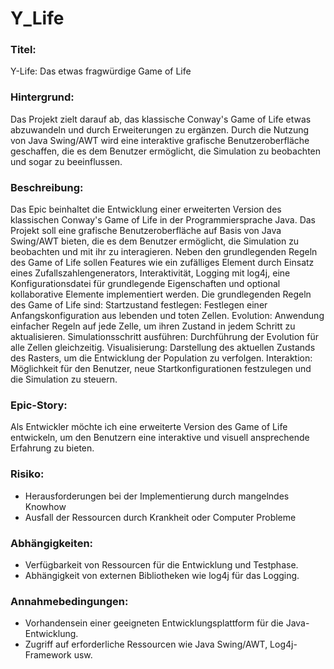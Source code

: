 # Y_Life

### Titel: 
Y-Life: Das etwas fragwürdige Game of Life
### Hintergrund:
Das Projekt zielt darauf ab, das klassische Conway's Game of Life etwas abzuwandeln und durch Erweiterungen zu ergänzen. Durch die Nutzung von Java Swing/AWT wird eine interaktive grafische Benutzeroberfläche geschaffen, die es dem Benutzer ermöglicht, die Simulation zu beobachten und sogar zu beeinflussen.
### Beschreibung:
Das Epic beinhaltet die Entwicklung einer erweiterten Version des klassischen Conway's Game of Life in der Programmiersprache Java. Das Projekt soll eine grafische Benutzeroberfläche auf Basis von Java Swing/AWT bieten, die es dem Benutzer ermöglicht, die Simulation zu beobachten und mit ihr zu interagieren. Neben den grundlegenden Regeln des Game of Life sollen Features wie ein zufälliges Element durch Einsatz eines Zufallszahlengenerators, Interaktivität, Logging mit log4j, eine Konfigurationsdatei für grundlegende Eigenschaften und optional kollaborative Elemente implementiert werden.
Die grundlegenden Regeln des Game of Life sind:
Startzustand festlegen: Festlegen einer Anfangskonfiguration aus lebenden und toten Zellen.
Evolution: Anwendung einfacher Regeln auf jede Zelle, um ihren Zustand in jedem Schritt zu aktualisieren.
Simulationsschritt ausführen: Durchführung der Evolution für alle Zellen gleichzeitig.
Visualisierung: Darstellung des aktuellen Zustands des Rasters, um die Entwicklung der Population zu verfolgen.
Interaktion: Möglichkeit für den Benutzer, neue Startkonfigurationen festzulegen und die Simulation zu steuern.
### Epic-Story:
Als Entwickler möchte ich eine erweiterte Version des Game of Life entwickeln, um den Benutzern eine interaktive und visuell ansprechende Erfahrung zu bieten.
### Risiko:
-	Herausforderungen bei der Implementierung durch mangelndes Knowhow
-	Ausfall der Ressourcen durch Krankheit oder Computer Probleme
### Abhängigkeiten:
-	Verfügbarkeit von Ressourcen für die Entwicklung und Testphase.
-	Abhängigkeit von externen Bibliotheken wie log4j für das Logging.
### Annahmebedingungen:
-	Vorhandensein einer geeigneten Entwicklungsplattform für die Java-Entwicklung.
-	Zugriff auf erforderliche Ressourcen wie Java Swing/AWT, Log4j-Framework usw.
